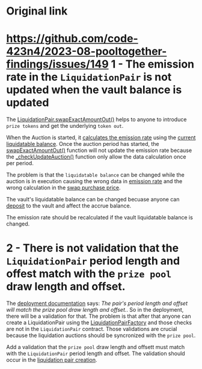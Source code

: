 # Original link
https://github.com/code-423n4/2023-08-pooltogether-findings/issues/149
1 - The emission rate in the `LiquidationPair` is not updated when the vault balance is updated
==

The [LiquidationPair.swapExactAmountOut()](https://github.com/GenerationSoftware/pt-v5-cgda-liquidator/blob/7f95bcacd4a566c2becb98d55c1886cadbaa8897/src/LiquidationPair.sol#L211) helps to anyone to introduce `prize tokens` and get the underlying `token out`.

When the Auction is started, it [calculates the emission rate](https://github.com/GenerationSoftware/pt-v5-cgda-liquidator/blob/7f95bcacd4a566c2becb98d55c1886cadbaa8897/src/LiquidationPair.sol#L341) using the [current liquidatable balance](https://github.com/GenerationSoftware/pt-v5-cgda-liquidator/blob/7f95bcacd4a566c2becb98d55c1886cadbaa8897/src/LiquidationPair.sol#L275C1-L275C1). Once the auction period has started, the [swapExactAmountOut()](https://github.com/GenerationSoftware/pt-v5-cgda-liquidator/blob/7f95bcacd4a566c2becb98d55c1886cadbaa8897/src/LiquidationPair.sol#L216) function will not update the emission rate because the [_checkUpdateAuction()](https://github.com/GenerationSoftware/pt-v5-cgda-liquidator/blob/7f95bcacd4a566c2becb98d55c1886cadbaa8897/src/LiquidationPair.sol#L322C12-L322C31) function only allow the data calculation once per period.

The problem is that the `liquidatable balance` can be changed while the auction is in execution causing the wrong data in [emission rate](https://github.com/GenerationSoftware/pt-v5-cgda-liquidator/blob/7f95bcacd4a566c2becb98d55c1886cadbaa8897/src/LiquidationPair.sol#L274) and the wrong calculation in the [swap purchase price](https://github.com/GenerationSoftware/pt-v5-cgda-liquidator/blob/7f95bcacd4a566c2becb98d55c1886cadbaa8897/src/LiquidationPair.sol#L308).

The vault's liquidatable balance can be changed becuase anyone can [deposit](https://github.com/GenerationSoftware/pt-v5-vault-boost/blob/9d640051ab61a0fdbcc9500814b7f8242db9aec2/src/VaultBooster.sol#L171) to the vault and affect the accrue balance.

The emission rate should be recalculated if the vault liquidatable balance is changed.

2 - There is not validation that the `LiquidationPair` period length and offest match with the `prize pool` draw length and offset.
==

The [deployment documentation](https://github.com/code-423n4/2023-08-pooltogether#deployment-configuration) says: *The pair's period length and offset will match the prize pool draw length and offset.*. So in the deployment, there will be a validation for that. The problem is that after that anyone can create a LiquidationPair using the [LiquidationPairFactory](https://github.com/GenerationSoftware/pt-v5-cgda-liquidator/blob/7f95bcacd4a566c2becb98d55c1886cadbaa8897/src/LiquidationPairFactory.sol#L65) and those checks are not in the `LiquidationPair` contract. Those validations are crucial because the liquidation auctions should be syncronized with the `prize pool`.

Add a validation that the `prize pool` draw length and offsett must match with the `LiquidationPair` period length and offset. The validation should occur in the [liquidation pair creation](https://github.com/GenerationSoftware/pt-v5-cgda-liquidator/blob/7f95bcacd4a566c2becb98d55c1886cadbaa8897/src/LiquidationPair.sol#L109-L110).

